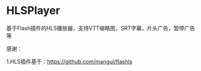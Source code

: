 # HLSPlayer
基于Flash插件的HLS播放器，支持VTT缩略图，SRT字幕，片头广告，暂停广告等


感谢：


1.HLS插件基于：https://github.com/mangui/flashls
